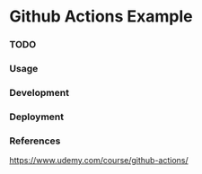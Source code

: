 # Github Actions Example

### TODO

### Usage

### Development

### Deployment

### References

https://www.udemy.com/course/github-actions/
